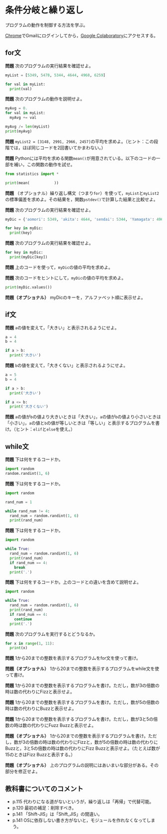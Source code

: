 # 条件分岐と繰り返し

プログラムの動作を制御する方法を学ぶ。

[Chrome](https://www.google.co.jp/chrome/)でGmailにログインしてから，[Google Colaboratory](https://research.google.com/colaboratory/)にアクセスする。

## for文

**問題** 次のプログラムの実行結果を確認せよ。

```python
myList = [5349, 5478, 5344, 4644, 4968, 6259]

for val in myList:
  print(val)

```

**問題** 次のプログラムの動作を説明せよ。

```python
myAvg = 0.
for val in myList:
  myAvg += val

myAvg /= len(myList)
print(myAvg)
```

**問題** ```myList2 = [3148, 2991, 2966, 2457]```の平均を求めよ。（ヒント：この段階では，ほぼ同じコードを2回書いてかまわない。）

**問題** Pythonには平均を求める関数```mean()```が用意されている。以下のコードの一部を補い，この関数の動作を試せ。

```python
from statistics import *

print(mean(           ))
```

**問題** （オプショナル）繰り返し構文（つまり`for`）を使って，`myList`と`myList2`の標準偏差を求めよ。その結果を，関数`pstdev()`で計算した結果と比較せよ。

**問題** 次のプログラムの実行結果を確認せよ。

```python
myDic = {'aomori': 5349, 'akita': 4644, 'sendai': 5344, 'Yamagata': 4968, 'fukushima': 6259, 'morioka': 5478}

for key in myDic:
  print(key)

```

**問題** 次のプログラムの実行結果を確認せよ。

```python
for key in myDic:
  print(myDic[key])

```

**問題** 上のコードを使って，```myDic```の値の平均を求めよ。

**問題** 次のコードをヒントにして，```myDic```の値の平均を求めよ。

```python
print(myDic.values())
```

**問題（オプショナル）** myDicのキーを，アルファベット順に表示せよ。


## if文

**問題** ```a```の値を変えて，「大きい」と表示されるようにせよ。

```python
a = 4
b = 4

if a > b:
  print('大きい')

```

**問題** ```b```の値を変えて，「大きくない」と表示されるようにせよ。

```python
a = 5
b = 4

if a > b:
  print('大きい')

if a <= b:
  print('大きくない')

```

**問題** ```a```の値が```b```の値より大きいときは「大きい」，```a```の値が```b```の値より小さいときは「小さい」，```a```の値と```b```の値が等しいときは「等しい」と表示するプログラムを書け。（ヒント：```elif```と```else```を使え。）


## while文

**問題** 下は何をするコードか。

```python
import random
random.randint(1, 6)
```

**問題** 下は何をするコードか。

```python
import random

rand_num = 1

while rand_num != 4:
  rand_num = random.randint(1, 6)
  print(rand_num)

```

**問題** 下は何をするコードか。

```python
import random

while True:
  rand_num = random.randint(1, 6)
  print(rand_num)
  if rand_num == 4:
    break
  print('.')

```

**問題** 下は何をするコードか。上のコードとの違いを含めて説明せよ。

```python
import random

while True:
  rand_num = random.randint(1, 6)
  print(rand_num)
  if rand_num == 4:
    continue
  print('.')

```

**問題** 次のプログラムを実行するとどうなるか。

```python
for x in range(1, 11):
  print(x)

```

**問題** 1から20までの整数を表示するプログラムをfor文を使って書け。

**問題（オプショナル）** 1から20までの整数を表示するプログラムをwhile文を使って書け。

**問題** 1から20までの整数を表示するプログラムを書け。ただし，数が3の倍数の時は数の代わりにFizzと表示せよ。

**問題** 1から20までの整数を表示するプログラムを書け。ただし，数が5の倍数の時は数の代わりにBuzzと表示せよ。

**問題** 1から20までの整数を表示するプログラムを書け。ただし，数が3と5の倍数の時は数の代わりにFuzz Buzzと表示せよ。

**問題（オプショナル）** 1から20までの整数を表示するプログラムを書け。ただし，数が3の倍数の時は数の代わりにFizzと，数が5の倍数の時は数の代わりにBuzzと，3と5の倍数の時は数の代わりにFizz Buzzと表示せよ。（たとえば数が15のときはFizz Buzzと表示する。）

**問題（オプショナル）** 上のプログラムの説明にはあいまいな部分がある。その部分を修正せよ。

## 教科書についてのコメント

* p.115 代わりになる道がないというが，繰り返しは「再帰」で代替可能。
* p.120 最初の補足：削除すべき。
* p.141 「Shift-JIS」は「Shift_JIS」の間違い。
* p.141 OSに依存しない書き方がないと，モジュールを作れなくなってしまう。
